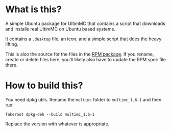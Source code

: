 # What is this?
A simple Ubuntu package for UltimMC that contains a script that downloads and installs real UltimMC on Ubuntu based systems.

It contains a `.desktop` file, an icon, and a simple script that does the heavy lifting.

This is also the source for the files in the [RPM package](../rpm). If you rename, create or delete files here, you'll likely also have to update the RPM spec file there.

# How to build this?
You need dpkg utils. Rename the `multimc` folder to `multimc_1.6-1` and then run:
```
fakeroot dpkg-deb --build multimc_1.6-1
```

Replace the version with whatever is appropriate.
